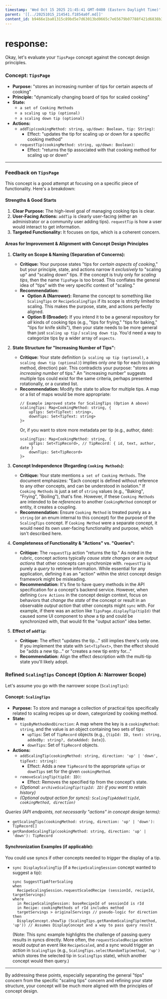 ```yaml
---
timestamp: 'Wed Oct 15 2025 21:45:41 GMT-0400 (Eastern Daylight Time)'
parent: '[[../20251015_214541.f1854a0f.md]]'
content_id: b9466e1ba01315c89bd5e7d63013bd0665c7e65679b07788f421d6838b372435
---
```


# response:

Okay, let's evaluate your `TipsPage` concept against the concept design principles.

### Concept: `TipsPage`

* **Purpose:** "stores an increasing number of tips for certain aspects of cooking"
* **Principle:** "dynamically changing board of tips for scaled cooking"
* **State:**
  * `a set of Cooking Methods`
  * `a scaling up tip (optional)`
  * `a scaling down tip (optional)`
* **Actions:**
  * `addTip(cookingMethod: string, up/down: Boolean, tip: String)`:
    * Effect: "updates the tip for scaling up or down for a specific cooking method"
  * `requestTip(cookingMethod: string, up/down: Boolean)`:
    * Effect: "returns the tip associated with that cooking method for scaling up or down"

***

### Feedback on `TipsPage`

This concept is a good attempt at focusing on a specific piece of functionality. Here's a breakdown:

#### Strengths & Good Starts

1. **Clear Purpose:** The high-level goal of managing cooking tips is clear.
2. **User-Facing Actions:** `addTip` is clearly user-facing (either an administrator or a community user adding tips). `requestTip` is how a user would interact to get information.
3. **Targeted Functionality:** It focuses on tips, which is a coherent concern.

#### Areas for Improvement & Alignment with Concept Design Principles

1. **Clarity on Scope & Naming (Separation of Concerns):**
   * **Critique:** Your purpose states "tips for *certain aspects of cooking*," but your principle, state, and actions narrow it *exclusively* to "scaling up" and "scaling down" tips. If the concept is truly only for *scaling tips*, then the name `TipsPage` is too broad. This conflates the general idea of "tips" with the very specific context of "scaling."
   * **Recommendation:**
     * **Option A (Narrower):** Rename the concept to something like `ScalingTips` or `RecipeScalingTips` if its scope is strictly limited to scaling. This makes the purpose, state, and actions perfectly aligned.
     * **Option B (Broader):** If you intend it to be a general repository for *all* kinds of cooking tips (e.g., "tips for frying," "tips for baking," "tips for knife skills"), then your state needs to be more general than just `scaling up tip` / `scaling down tip`. You'd need a way to categorize tips by a wider array of `aspects`.

2. **State Structure for "Increasing Number of Tips":**
   * **Critique:** Your state definition (`a scaling up tip (optional)`, `a scaling down tip (optional)`) implies only *one* tip for each (cooking method, direction) pair. This contradicts your purpose: "stores an *increasing number* of tips." An "increasing number" suggests multiple tips could exist for the same criteria, perhaps presented rotationally, or a curated list.
   * **Recommendation:** Modify the state to allow for multiple tips. A map or a list of maps would be more appropriate:
     ```
     // Example improved state for ScalingTips (Option A above)
     scalingTips: Map<CookingMethod: string, {
         upTips: Set<TipText: string>,
         downTips: Set<TipText: string>
     }>
     ```
     Or, if you want to store more metadata per tip (e.g., author, date):
     ```
     scalingTips: Map<CookingMethod: string, {
         upTips: Set<TipRecord>, // TipRecord: { id, text, author, date }
         downTips: Set<TipRecord>
     }>
     ```

3. **Concept Independence (Regarding `Cooking Methods`):**
   * **Critique:** Your state mentions `a set of Cooking Methods`. The document emphasizes: "Each concept is defined without reference to any other concepts, and can be understood in isolation." If `Cooking Methods` is just a set of `string` values (e.g., "Baking", "Frying", "Boiling"), that's fine. However, if these `Cooking Methods` are intended to be *references* to another `CookingMethod` concept or entity, it creates a coupling.
   * **Recommendation:** Ensure `Cooking Method` is treated purely as a `string` (or an enum internal to this concept) for the purpose of the `ScalingTips` concept. If `Cooking Method` were a separate concept, it would need its own user-facing functionality and purpose, which isn't described here.

4. **Completeness of Functionality & "Actions" vs. "Queries":**
   * **Critique:** The `requestTip` action "returns the tip." As noted in the rubric, concept actions typically *cause state changes* or are *output actions* that other concepts can synchronize with. `requestTip` is purely a *query* to retrieve information. While essential for any application, defining it as an "action" within the strict concept design framework might be misleading.
   * **Recommendation:** It's fine to have query methods in the API specification for a concept's backend service. However, when defining `Core Actions` in the concept design context, focus on behaviors that *change the state* of the concept or result in an observable *output action* that other concepts might `sync` with. For example, if there was an action like `TipsPage.displayTip(tipId)` that caused some UI component to show a tip and could be synchronized with, that would fit the "output action" idea better.

5. **Effect of `addTip`:**
   * **Critique:** The effect "updates the tip..." still implies there's only one. If you implement the state with `Set<TipText>`, then the effect should be "adds a new tip..." or "creates a new tip entry for..."
   * **Recommendation:** Align the effect description with the multi-tip state you'll likely adopt.

### Refined `ScalingTips` Concept (Option A: Narrower Scope)

Let's assume you go with the narrower scope (`ScalingTips`):

#### **Concept: `ScalingTips`**

* **Purpose:** To store and manage a collection of practical tips specifically related to scaling recipes up or down, categorized by cooking method.
* **State:**
  * `tipsByMethodAndDirection`: A map where the key is a `cookingMethod: string`, and the value is an object containing two sets of tips:
    * `upTips`: Set of `TipRecord` objects (e.g., `{tipId: ID, text: string, addedBy: string?, dateAdded: Date}`).
    * `downTips`: Set of `TipRecord` objects.
* **Actions:**
  * `addScalingTip(cookingMethod: string, direction: 'up' | 'down', tipText: string)`:
    * Effect: Adds a new `TipRecord` to the appropriate `upTips` or `downTips` set for the given `cookingMethod`.
  * `removeScalingTip(tipId: ID)`:
    * Effect: Removes the specified tip from the concept's state.
  * *(Optional: `archiveScalingTip(tipId: ID)` if you want to retain history)*
  * *(Optional output action for syncs): `ScalingTipAdded(tipId, cookingMethod, direction)`*

*Queries (API endpoints, not necessarily "actions" in concept design terms):*

* `getScalingTips(cookingMethod: string, direction: 'up' | 'down'): TipRecord[]`
* `getRandomScalingTip(cookingMethod: string, direction: 'up' | 'down'): TipRecord`

#### **Synchronization Examples (if applicable):**

You could use syncs if other concepts needed to *trigger* the display of a tip.

* `sync DisplayScalingTip` (if a `RecipeScalingSession` concept wanted to suggest a tip):
  ```
  sync SuggestTipAfterScaling
  when 
  	RecipeScalingSession.requestScaledRecipe (sessionId, recipeId, targetServings)
  where 
  	in RecipeScalingSession: baseRecipeId of sessionId is rId
  	in Recipe: cookingMethods of rId includes method
  	targetServings > originalServings // pseudo-logic for direction
  then 
  	DisplayConcept.showTip (ScalingTips.getRandomScalingTip(method, 'up')) // Assumes DisplayConcept and a way to pass query result
  ```
  (Note: This sync example highlights the challenge of passing query results in syncs directly. More often, the `requestScaledRecipe` action would *output* an event like `RecipeScaled`, and a sync would trigger an *action* in `ScalingTips` (e.g., `ScalingTips.selectRandomTip(method, 'up')` which stores the selected tip in `ScalingTips` state), which another concept would then query.)

***

By addressing these points, especially separating the general "tips" concern from the specific "scaling tips" concern and refining your state structure, your concept will be much more aligned with the principles of concept design.
